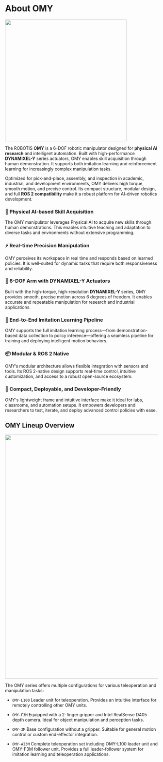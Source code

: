# About OMY

<img src="/overview/omy_product.png" width="400"/>

The ROBOTIS **OMY** is a 6-DOF robotic manipulator designed for **physical AI research** and intelligent automation.
Built with high-performance **DYNAMIXEL-Y** series actuators, OMY enables skill acquisition through human demonstration. It supports both imitation learning and reinforcement learning for increasingly complex manipulation tasks.

Optimized for pick-and-place, assembly, and inspection in academic, industrial, and development environments, OMY delivers high torque, smooth motion, and precise control. Its compact structure, modular design, and full **ROS 2 compatibility** make it a robust platform for AI-driven robotics development.

### 🧠 Physical AI-based Skill Acquisition

The OMY manipulator leverages Physical AI to acquire new skills through human demonstrations. This enables intuitive teaching and adaptation to diverse tasks and environments without extensive programming.

### ⚡ Real-time Precision Manipulation

OMY perceives its workspace in real time and responds based on learned policies.
It is well-suited for dynamic tasks that require both responsiveness and reliability.

### 🦾 6-DOF Arm with DYNAMIXEL-Y Actuators

Built with the high-torque, high-resolution **DYNAMIXEL-Y** series, OMY provides smooth, precise motion across 6 degrees of freedom.
It enables accurate and repeatable manipulation for research and industrial applications.

### 🔄 End-to-End Imitation Learning Pipeline

OMY supports the full imitation learning process—from demonstration-based data collection to policy inference—offering a seamless pipeline for training and deploying intelligent motion behaviors.

### 📦 Modular & ROS 2 Native

OMY’s modular architecture allows flexible integration with sensors and tools.
Its ROS 2-native design supports real-time control, intuitive customization, and access to a robust open-source ecosystem.

### 🤖 Compact, Deployable, and Developer-Friendly

OMY's lightweight frame and intuitive interface make it ideal for labs, classrooms, and automation setups.
It empowers developers and researchers to test, iterate, and deploy advanced control policies with ease.

## OMY Lineup Overview

<img src="/overview/omy_models.png" width="800"/>

The OMY series offers multiple configurations for various teleoperation and manipulation tasks:

- `OMY-L100`
  Leader unit for teleoperation. Provides an intuitive interface for remotely controlling other OMY units.

- `OMY-F3M`
  Equipped with a 2-finger gripper and Intel RealSense D405 depth camera.
  Ideal for object manipulation and perception tasks.

- `OMY-3M`
  Base configuration without a gripper. Suitable for general motion control or custom end-effector integration.

- `OMY-AI3M`
  Complete teleoperation set including OMY-L100 leader unit and OMY-F3M follower unit.
  Provides a full leader-follower system for imitation learning and teleoperation applications.
